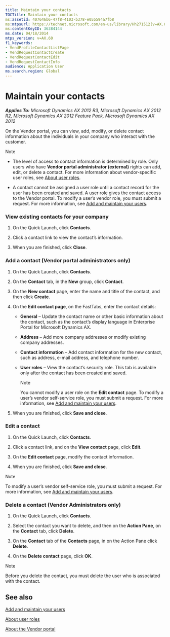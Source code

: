 ```yaml
---
title: Maintain your contacts
TOCTitle: Maintain your contacts
ms:assetid: 407646b6-47f8-4103-b378-e055594a7fb8
ms:mtpsurl: https://technet.microsoft.com/en-us/library/Hh271512(v=AX.60)
ms:contentKeyID: 36384144
ms.date: 04/18/2014
mtps_version: v=AX.60
f1_keywords:
- VendProfileContactListPage
- VendRequestContactCreate
- VendRequestContactEdit
- VendRequestContactInfo
audience: Application User
ms.search.region: Global
---
```


# Maintain your contacts 


_**Applies To:** Microsoft Dynamics AX 2012 R3, Microsoft Dynamics AX 2012 R2, Microsoft Dynamics AX 2012 Feature Pack, Microsoft Dynamics AX 2012_

On the Vendor portal, you can view, add, modify, or delete contact information about the individuals in your company who interact with the customer.


> [!NOTE]
> <UL>
> <LI>
> <P>The level of access to contact information is determined by role. Only users who have <STRONG>Vendor portal administrator (external)</STRONG> rights can add, edit, or delete a contact. For more information about vendor-specific user roles, see <A href="about-user-roles.md">About user roles</A>.</P>
> <LI>
> <P>A contact cannot be assigned a user role until a contact record for the user has been created and saved. A user role gives the contact access to the Vendor portal. To modify a user’s vendor role, you must submit a request. For more information, see <A href="add-and-maintain-your-users.md">Add and maintain your users</A>.</P></LI></UL>



### View existing contacts for your company

1.  On the Quick Launch, click **Contacts**.

2.  Click a contact link to view the contact’s information.

3.  When you are finished, click **Close**.

### Add a contact (Vendor portal administrators only)

1.  On the Quick Launch, click **Contacts**.

2.  On the **Contact** tab, in the **New** group, click **Contact**.

3.  On the **New contact** page, enter the name and title of the contact, and then click **Create**.

4.  On the **Edit contact page**, on the FastTabs, enter the contact details:
    
      - **General** – Update the contact name or other basic information about the contact, such as the contact’s display language in Enterprise Portal for Microsoft Dynamics AX.
    
      - **Address** – Add more company addresses or modify existing company addresses.
    
      - **Contact information** – Add contact information for the new contact, such as address, e-mail address, and telephone number.
    
      - **User roles** – View the contact’s security role. This tab is available only after the contact has been created and saved.
        

        > [!NOTE]
        > <P>You cannot modify a user role on the <STRONG>Edit contact</STRONG> page. To modify a user’s vendor self-service role, you must submit a request. For more information, see <A href="add-and-maintain-your-users.md">Add and maintain your users</A>.</P>



5.  When you are finished, click **Save and close**.

### Edit a contact

1.  On the Quick Launch, click **Contacts**.

2.  Click a contact link, and on the **View contact** page, click **Edit**.

3.  On the **Edit contact** page, modify the contact information.

4.  When you are finished, click **Save and close**.


> [!NOTE]
> <P>To modify a user’s vendor self-service role, you must submit a request. For more information, see <A href="add-and-maintain-your-users.md">Add and maintain your users</A>.</P>



### Delete a contact (Vendor Administrators only)

1.  On the Quick Launch, click **Contacts**.

2.  Select the contact you want to delete, and then on the **Action Pane**, on the **Contact** tab, click **Delete**.

3.  On the **Contact** tab of the **Contacts** page, in on the Action Pane click **Delete**.

4.  On the **Delete contact** page, click **OK**.


> [!NOTE]
> <P>Before you delete the contact, you must delete the user who is associated with the contact.</P>



## See also

[Add and maintain your users](add-and-maintain-your-users.md)

[About user roles](about-user-roles.md)

[About the Vendor portal](about-the-vendor-portal.md)

  


